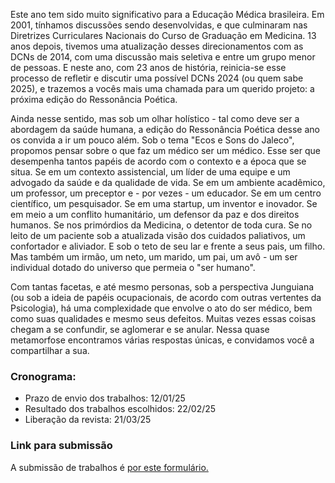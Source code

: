 Este ano tem sido muito significativo para a Educação Médica brasileira. Em 2001, tínhamos discussões sendo desenvolvidas, e que culminaram nas Diretrizes Curriculares Nacionais do Curso de Graduação em Medicina. 13 anos depois, tivemos uma atualização desses direcionamentos com as DCNs de 2014, com uma discussão mais seletiva e entre um grupo menor de pessoas. E neste ano, com 23 anos de história, reinicia-se esse processo de refletir e discutir uma possível DCNs 2024 (ou quem sabe 2025), e trazemos a vocês mais uma chamada para um querido projeto: a próxima edição do Ressonância Poética.


Ainda nesse sentido, mas sob um olhar holístico - tal como deve ser a abordagem da saúde humana, a edição do Ressonância Poética desse ano os convida a ir um pouco além. Sob o tema "Ecos e Sons do Jaleco", propomos pensar sobre o que faz um médico ser um médico. Esse ser que desempenha tantos papéis de acordo com o contexto e a época que se situa. Se em um contexto assistencial, um líder de uma equipe e um advogado da saúde e da qualidade de vida. Se em um ambiente acadêmico, um professor, um preceptor e - por vezes - um educador. Se em um centro científico, um pesquisador. Se em uma startup, um inventor e inovador. Se em meio a um conflito humanitário, um defensor da paz e dos direitos humanos. Se nos primórdios da Medicina, o detentor de toda cura. Se no leito de um paciente sob a atualizada visão dos cuidados paliativos, um confortador e aliviador. E sob o teto de seu lar e frente a seus pais, um filho. Mas também um irmão, um neto, um marido, um pai, um avô - um ser individual dotado do universo que permeia o "ser humano".


Com tantas facetas, e até mesmo personas, sob a perspectiva Junguiana (ou sob a ideia de papéis ocupacionais, de acordo com outras vertentes da Psicologia), há uma complexidade que envolve o ato do ser médico, bem como suas qualidades e mesmo seus defeitos. Muitas vezes essas coisas chegam a se confundir, se aglomerar e se anular. Nessa quase metamorfose encontramos várias respostas únicas, e convidamos você a compartilhar a sua.



### Cronograma:

- Prazo de envio dos trabalhos: 12/01/25
- Resultado dos trabalhos escolhidos: 22/02/25
- Liberação da revista: 21/03/25

### Link para submissão
A submissão de trabalhos é [por este formulário.](https://docs.google.com/forms/d/e/1FAIpQLSctdg05f4nj_CpSsenZS5gPfWkpHCL1hozr_9SfODIPNmL41w/viewform)